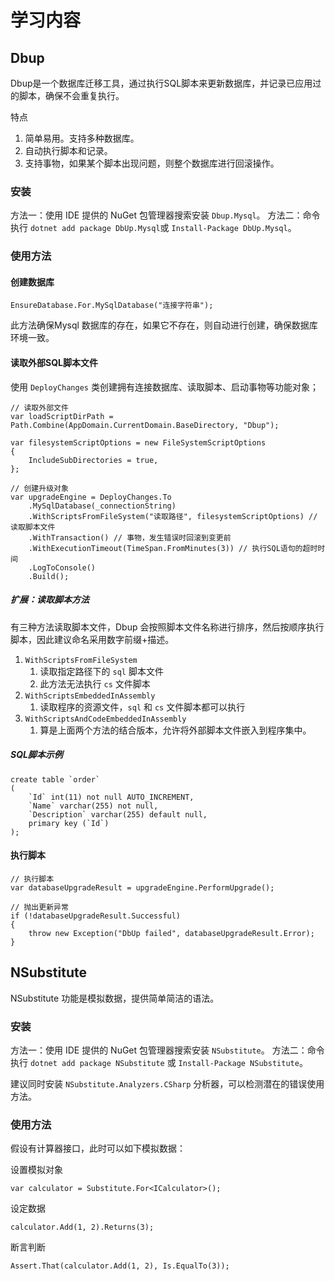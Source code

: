 # 学习内容
## Dbup
Dbup是一个数据库迁移工具，通过执行SQL脚本来更新数据库，并记录已应用过的脚本，确保不会重复执行。

特点
1. 简单易用。支持多种数据库。
2. 自动执行脚本和记录。
3. 支持事物，如果某个脚本出现问题，则整个数据库进行回滚操作。

### 安装
方法一：使用 IDE 提供的 NuGet 包管理器搜索安装 `Dbup.Mysql`。
方法二：命令执行 `dotnet add package DbUp.Mysql`或 `Install-Package DbUp.Mysql`。
### 使用方法
#### 创建数据库

	EnsureDatabase.For.MySqlDatabase("连接字符串");

此方法确保Mysql 数据库的存在，如果它不存在，则自动进行创建，确保数据库环境一致。

#### 读取外部SQL脚本文件
使用 `DeployChanges` 类创建拥有连接数据库、读取脚本、启动事物等功能对象；
```
// 读取外部文件
var loadScriptDirPath = Path.Combine(AppDomain.CurrentDomain.BaseDirectory, "Dbup");

var filesystemScriptOptions = new FileSystemScriptOptions  
{  
    IncludeSubDirectories = true,  
};

// 创建升级对象
var upgradeEngine = DeployChanges.To  
    .MySqlDatabase(_connectionString)  
    .WithScriptsFromFileSystem("读取路径", filesystemScriptOptions) // 读取脚本文件 
    .WithTransaction() // 事物，发生错误时回滚到变更前  
    .WithExecutionTimeout(TimeSpan.FromMinutes(3)) // 执行SQL语句的超时时间  
    .LogToConsole()  
    .Build();
```


##### 扩展：读取脚本方法
有三种方法读取脚本文件，Dbup 会按照脚本文件名称进行排序，然后按顺序执行脚本，因此建议命名采用数字前缀+描述。

1. `WithScriptsFromFileSystem`
	1. 读取指定路径下的 `sql` 脚本文件
	2. 此方法无法执行 `cs` 文件脚本
2. `WithScriptsEmbeddedInAssembly`
	1. 读取程序的资源文件，`sql` 和 `cs` 文件脚本都可以执行
3. `WithScriptsAndCodeEmbeddedInAssembly`
	1. 算是上面两个方法的结合版本，允许将外部脚本文件嵌入到程序集中。

##### SQL脚本示例
```
create table `order`  
(  
    `Id` int(11) not null AUTO_INCREMENT,  
    `Name` varchar(255) not null,  
    `Description` varchar(255) default null,  
    primary key (`Id`)  
);  
```

#### 执行脚本
```
// 执行脚本
var databaseUpgradeResult = upgradeEngine.PerformUpgrade();  

// 抛出更新异常
if (!databaseUpgradeResult.Successful)  
{  
    throw new Exception("DbUp failed", databaseUpgradeResult.Error);  
}
```

## NSubstitute
NSubstitute 功能是模拟数据，提供简单简洁的语法。

### 安装
方法一：使用 IDE 提供的 NuGet 包管理器搜索安装 `NSubstitute`。
方法二：命令执行 `dotnet add package NSubstitute` 或 `Install-Package NSubstitute`。

建议同时安装 `NSubstitute.Analyzers.CSharp` 分析器，可以检测潜在的错误使用方法。

### 使用方法

假设有计算器接口，此时可以如下模拟数据：

设置模拟对象
```
var calculator = Substitute.For<ICalculator>();
```

设定数据
```
calculator.Add(1, 2).Returns(3);
```

 断言判断
```
Assert.That(calculator.Add(1, 2), Is.EqualTo(3));
```
